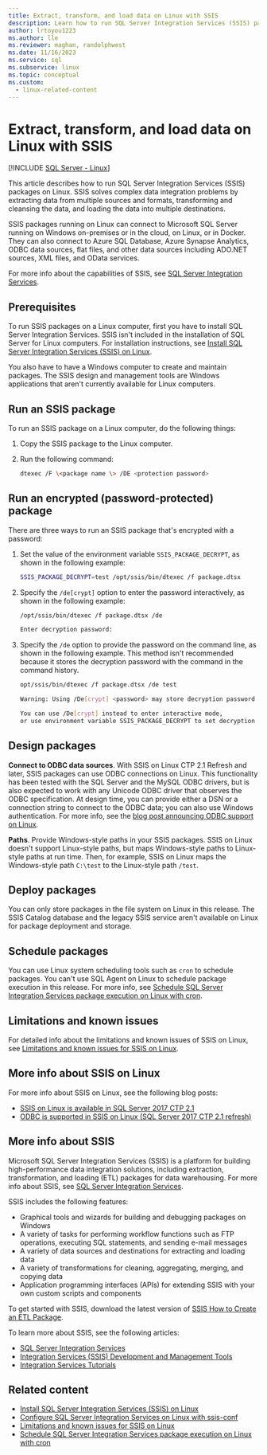 ```yaml
---
title: Extract, transform, and load data on Linux with SSIS
description: Learn how to run SQL Server Integration Services (SSIS) packages on Linux. Also learn where to find more information about the capabilities of SSIS.
author: lrtoyou1223
ms.author: lle
ms.reviewer: maghan, randolphwest
ms.date: 11/16/2023
ms.service: sql
ms.subservice: linux
ms.topic: conceptual
ms.custom:
  - linux-related-content
---
```

# Extract, transform, and load data on Linux with SSIS

[!INCLUDE [SQL Server - Linux](../includes/applies-to-version/sql-linux.md)]

This article describes how to run SQL Server Integration Services (SSIS) packages on Linux. SSIS solves complex data integration problems by extracting data from multiple sources and formats, transforming and cleansing the data, and loading the data into multiple destinations.

SSIS packages running on Linux can connect to Microsoft SQL Server running on Windows on-premises or in the cloud, on Linux, or in Docker. They can also connect to Azure SQL Database, Azure Synapse Analytics, ODBC data sources, flat files, and other data sources including ADO.NET sources, XML files, and OData services.

For more info about the capabilities of SSIS, see [SQL Server Integration Services](../integration-services/sql-server-integration-services.md).

## Prerequisites

To run SSIS packages on a Linux computer, first you have to install SQL Server Integration Services. SSIS isn't included in the installation of SQL Server for Linux computers. For installation instructions, see [Install SQL Server Integration Services (SSIS) on Linux](sql-server-linux-setup-ssis.md).

You also have to have a Windows computer to create and maintain packages. The SSIS design and management tools are Windows applications that aren't currently available for Linux computers.

## Run an SSIS package

To run an SSIS package on a Linux computer, do the following things:

1. Copy the SSIS package to the Linux computer.
1. Run the following command:

    ```bash
    dtexec /F \<package name \> /DE <protection password>
    ```

## Run an encrypted (password-protected) package

There are three ways to run an SSIS package that's encrypted with a password:

1. Set the value of the environment variable `SSIS_PACKAGE_DECRYPT`, as shown in the following example:

    ```bash
    SSIS_PACKAGE_DECRYPT=test /opt/ssis/bin/dtexec /f package.dtsx
    ```

1. Specify the `/de[crypt]` option to enter the password interactively, as shown in the following example:

    ```bash
    /opt/ssis/bin/dtexec /f package.dtsx /de

    Enter decryption password:
    ```

1. Specify the `/de` option to provide the password on the command line, as shown in the following example. This method isn't recommended because it stores the decryption password with the command in the command history.

    ```bash
    opt/ssis/bin/dtexec /f package.dtsx /de test

    Warning: Using /De[crypt] <password> may store decryption password in command history.

    You can use /De[crypt] instead to enter interactive mode,
    or use environment variable SSIS_PACKAGE_DECRYPT to set decryption password.
    ```

## Design packages

**Connect to ODBC data sources**. With SSIS on Linux CTP 2.1 Refresh and later, SSIS packages can use ODBC connections on Linux. This functionality has been tested with the SQL Server and the MySQL ODBC drivers, but is also expected to work with any Unicode ODBC driver that observes the ODBC specification. At design time, you can provide either a DSN or a connection string to connect to the ODBC data; you can also use Windows authentication. For more info, see the [blog post announcing ODBC support on Linux](https://techcommunity.microsoft.com/t5/sql-server-integration-services/odbc-is-supported-in-ssis-on-linux-sql-server-2017-ctp-2-1/ba-p/388346).

**Paths**. Provide Windows-style paths in your SSIS packages. SSIS on Linux doesn't support Linux-style paths, but maps Windows-style paths to Linux-style paths at run time. Then, for example, SSIS on Linux maps the Windows-style path `C:\test` to the Linux-style path `/test`.

## Deploy packages

You can only store packages in the file system on Linux in this release. The SSIS Catalog database and the legacy SSIS service aren't available on Linux for package deployment and storage.

## Schedule packages

You can use Linux system scheduling tools such as `cron` to schedule packages. You can't use SQL Agent on Linux to schedule package execution in this release. For more info, see [Schedule SQL Server Integration Services package execution on Linux with cron](sql-server-linux-schedule-ssis-packages.md).

## Limitations and known issues

For detailed info about the limitations and known issues of SSIS on Linux, see [Limitations and known issues for SSIS on Linux](sql-server-linux-ssis-known-issues.md).

## More info about SSIS on Linux

For more info about SSIS on Linux, see the following blog posts:

- [SSIS on Linux is available in SQL Server 2017 CTP 2.1](https://blogs.msdn.microsoft.com/ssis/2017/05/17/ssis-helsinki-is-available-in-sql-server-vnext-ctp2-1/)
- [ODBC is supported in SSIS on Linux (SQL Server 2017 CTP 2.1 refresh)](https://blogs.msdn.microsoft.com/ssis/2017/06/16/odbc-is-supported-in-ssis-on-linux-ssis-helsinki-ctp2-1-refresh/)

## More info about SSIS

Microsoft SQL Server Integration Services (SSIS) is a platform for building high-performance data integration solutions, including extraction, transformation, and loading (ETL) packages for data warehousing. For more info about SSIS, see [SQL Server Integration Services](../integration-services/sql-server-integration-services.md).

SSIS includes the following features:

- Graphical tools and wizards for building and debugging packages on Windows
- A variety of tasks for performing workflow functions such as FTP operations, executing SQL statements, and sending e-mail messages
- A variety of data sources and destinations for extracting and loading data
- A variety of transformations for cleaning, aggregating, merging, and copying data
- Application programming interfaces (APIs) for extending SSIS with your own custom scripts and components

To get started with SSIS, download the latest version of [SSIS How to Create an ETL Package](../integration-services/ssis-how-to-create-an-etl-package.md).

To learn more about SSIS, see the following articles:

- [SQL Server Integration Services](../integration-services/sql-server-integration-services.md)
- [Integration Services (SSIS) Development and Management Tools](../integration-services/integration-services-ssis-development-and-management-tools.md)
- [Integration Services Tutorials](../integration-services/integration-services-tutorials.md)

## Related content

- [Install SQL Server Integration Services (SSIS) on Linux](sql-server-linux-setup-ssis.md)
- [Configure SQL Server Integration Services on Linux with ssis-conf](sql-server-linux-configure-ssis.md)
- [Limitations and known issues for SSIS on Linux](sql-server-linux-ssis-known-issues.md)
- [Schedule SQL Server Integration Services package execution on Linux with cron](sql-server-linux-schedule-ssis-packages.md)

